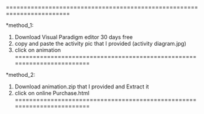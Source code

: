 ========================================================================

*method_1:
1) Download Visual Paradigm editor 30 days free 
2) copy and paste the activity pic that I provided (activity diagram.jpg)
3) click on animation 
========================================================================

*method_2:
1) Download animation.zip that I provided and Extract it 
2) click on online Purchase.html
========================================================================
